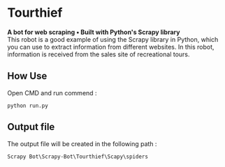 # Tourthief
**A bot for web scraping • Built with Python's Scrapy library**
<br>
This robot is a good example of using the Scrapy library in Python, which you can use to extract information from different websites.
In this robot, information is received from the sales site of recreational tours.

## How Use

Open CMD and run commend : 
```
python run.py
```


## Output file

The output file will be created in the following path : 
```
Scrapy Bot\Scrapy-Bot\Tourthief\Scapy\spiders
```
